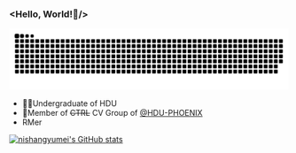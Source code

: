 ### <Hello, World!👋/>

<!--
**null-qwerty/null-qwerty** is a ✨ _special_ ✨ repository because its `README.md` (this file) appears on your GitHub profile.

Here are some ideas to get you started:

- 🔭 I’m currently working on ...
- 🌱 I’m currently learning ...
- 👯 I’m looking to collaborate on ...
- 🤔 I’m looking for help with ...
- 💬 Ask me about ...
- 📫 How to reach me: ...
- 😄 Pronouns: ...
- ⚡ Fun fact: ...
-->
<picture>
  <source media="(prefers-color-scheme: dark)" srcset="https://raw.githubusercontent.com/nishangyumei/nishangyumei/output/github-contribution-grid-snake-dark.svg">
  <source media="(prefers-color-scheme: light)" srcset="https://raw.githubusercontent.com/nishangyumei/nishangyumei/output/github-contribution-grid-snake.svg">
  <img alt="github contribution grid snake animation" src="https://raw.githubusercontent.com/nishangyumei/nishangyumei/output/github-contribution-grid-snake.svg">
</picture>

- 👨‍🎓Undergraduate of HDU
- 👥Member of ~~CTRL~~ CV Group of [@HDU-PHOENIX](https://github.com/HDU-PHOENIX)
- RMer

[![nishangyumei's GitHub stats](https://github-readme-stats.vercel.app/api?username=nishangyumei&show_icons=true&theme=tokyonight)](https://github.com/anuraghazra/github-readme-stats)
